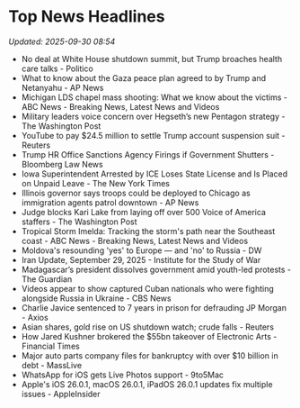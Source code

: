 # Top News Headlines

_Updated: 2025-09-30 08:54_

- No deal at White House shutdown summit, but Trump broaches health care talks - Politico
- What to know about the Gaza peace plan agreed to by Trump and Netanyahu - AP News
- Michigan LDS chapel mass shooting: What we know about the victims - ABC News - Breaking News, Latest News and Videos
- Military leaders voice concern over Hegseth’s new Pentagon strategy - The Washington Post
- YouTube to pay $24.5 million to settle Trump account suspension suit - Reuters
- Trump HR Office Sanctions Agency Firings if Government Shutters - Bloomberg Law News
- Iowa Superintendent Arrested by ICE Loses State License and Is Placed on Unpaid Leave - The New York Times
- Illinois governor says troops could be deployed to Chicago as immigration agents patrol downtown - AP News
- Judge blocks Kari Lake from laying off over 500 Voice of America staffers - The Washington Post
- Tropical Storm Imelda: Tracking the storm's path near the Southeast coast - ABC News - Breaking News, Latest News and Videos
- Moldova's resounding 'yes' to Europe — and 'no' to Russia - DW
- Iran Update, September 29, 2025 - Institute for the Study of War
- Madagascar’s president dissolves government amid youth-led protests - The Guardian
- Videos appear to show captured Cuban nationals who were fighting alongside Russia in Ukraine - CBS News
- Charlie Javice sentenced to 7 years in prison for defrauding JP Morgan - Axios
- Asian shares, gold rise on US shutdown watch; crude falls - Reuters
- How Jared Kushner brokered the $55bn takeover of Electronic Arts - Financial Times
- Major auto parts company files for bankruptcy with over $10 billion in debt - MassLive
- WhatsApp for iOS gets Live Photos support - 9to5Mac
- Apple's iOS 26.0.1, macOS 26.0.1, iPadOS 26.0.1 updates fix multiple issues - AppleInsider